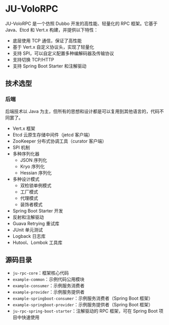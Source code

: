 # JU-VoloRPC

JU-VoloRPC 是一个仿照 Dubbo 开发的高性能、轻量化的 RPC 框架。它基于 Java、Etcd 和 Vert.x 构建，并提供以下特性：

- 底层使用 TCP 通信，保证了高性能
- 基于 Vert.x 自定义协议头，实现了轻量化
- 支持 SPI，可以自定义配置多种编解码器及传输协议
- 支持切换 TCP/HTTP
- 支持 Spring Boot Starter 和注解驱动

## 技术选型

### 后端

后端技术以 Java 为主，但所有的思想和设计都是可以复用到其他语言的，代码不同罢了。

- Vert.x 框架
- Etcd 云原生存储中间件（jetcd 客户端）
- ZooKeeper 分布式协调工具（curator 客户端）
- SPI 机制
- 多种序列化器
    - JSON 序列化
    - Kryo 序列化
    - Hessian 序列化
- 多种设计模式
    - 双检锁单例模式
    - 工厂模式
    - 代理模式
    - 装饰者模式
- Spring Boot Starter 开发
- 反射和注解驱动
- Guava Retrying 重试库
- JUnit 单元测试
- Logback 日志库
- Hutool、Lombok 工具库

## 源码目录

- `ju-rpc-core`：框架核心代码
- `example-common`：示例代码公用模块
- `example-consumer`：示例服务消费者
- `example-provider`：示例服务提供者
- `example-springboot-consumer`：示例服务消费者（Spring Boot 框架）
- `example-springboot-provider`：示例服务提供者（Spring Boot 框架）
- `ju-rpc-spring-boot-starter`：注解驱动的 RPC 框架，可在 Spring Boot 项目中快速使用
